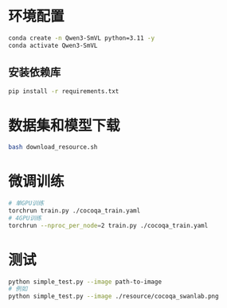 # 环境配置
```bash
conda create -n Qwen3-SmVL python=3.11 -y
conda activate Qwen3-SmVL
```

## 安装依赖库
```bash
pip install -r requirements.txt
```

# 数据集和模型下载
```bash
bash download_resource.sh
```

# 微调训练
```bash
# 单GPU训练
torchrun train.py ./cocoqa_train.yaml
# 4GPU训练
torchrun --nproc_per_node=2 train.py ./cocoqa_train.yaml
```

# 测试
```bash
python simple_test.py --image path-to-image
# 例如
python simple_test.py --image ./resource/cocoqa_swanlab.png
````